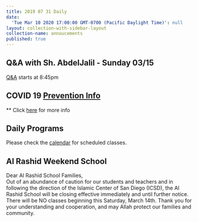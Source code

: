```yaml
---
title: 2019 07 31 Daily
date:
  'Tue Mar 10 2020 17:00:00 GMT-0700 (Pacific Daylight Time)': null
layout: collection-with-sidebar-layout
collection-name: annoucements
published: true
---
```


## Q&A with Sh. AbdelJalil - Sunday 03/15
[Q&A](http://www.icsd.org/events/q-a-with-sh-abdeljalil-sunday-03-15-845pm) starts at 8:45pm 

## COVID 19 [Prevention Info](http://www.icsd.org/events/covid-19-prevention-info)  
** Click [here](http://www.icsd.org/events/covid-19-prevention-info) for more info

## Daily Programs
Please check the [calendar](http://www.icsd.org/calendar) for scheduled classes.

## Al Rashid Weekend School
Dear Al Rashid School Families,  
Out of an abundance of caution for our students and teachers and in following the direction of the Islamic Center of San Diego (ICSD), the Al Rashid School will be closing effective immediately and until further notice.  There will be NO classes beginning this Saturday, March 14th. Thank you for your understanding and cooperation, and may Allah protect our families and community.
